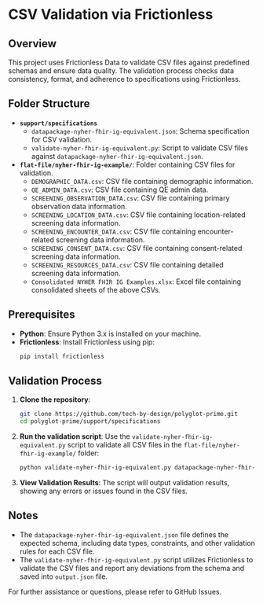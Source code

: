 
# CSV Validation via Frictionless

## Overview

This project uses Frictionless Data to validate CSV files against predefined schemas and ensure data quality. The validation process checks data consistency, format, and adherence to specifications using Frictionless.

## Folder Structure

- **`support/specifications`**
  - `datapackage-nyher-fhir-ig-equivalent.json`: Schema specification for CSV validation.
  - `validate-nyher-fhir-ig-equivalent.py`: Script to validate CSV files against `datapackage-nyher-fhir-ig-equivalent.json`.
- **`flat-file/nyher-fhir-ig-example/`**: Folder containing CSV files for validation.
  - `DEMOGRAPHIC_DATA.csv`: CSV file containing demographic information.
  - `QE_ADMIN_DATA.csv`: CSV file containing QE admin data.
  - `SCREENING_OBSERVATION_DATA.csv`: CSV file containing primary observation data information.
  - `SCREENING_LOCATION_DATA.csv`: CSV file containing location-related screening data information.
  - `SCREENING_ENCOUNTER_DATA.csv`: CSV file containing encounter-related screening data information.
  - `SCREENING_CONSENT_DATA.csv`: CSV file containing consent-related screening data information.
  - `SCREENING_RESOURCES_DATA.csv`: CSV file containing detailed screening data information.
  - `Consolidated NYHER FHIR IG Examples.xlsx`: Excel file containing consolidated sheets of the above CSVs.

## Prerequisites

- **Python**: Ensure Python 3.x is installed on your machine.
- **Frictionless**: Install Frictionless using pip:
  ```bash
  pip install frictionless
  ```

## Validation Process

1. **Clone the repository**:
   ```bash
   git clone https://github.com/tech-by-design/polyglot-prime.git
   cd polyglot-prime/support/specifications
   ```

2. **Run the validation script**:
   Use the `validate-nyher-fhir-ig-equivalent.py` script to validate all CSV files in the `flat-file/nyher-fhir-ig-example/` folder:
   ```bash
   python validate-nyher-fhir-ig-equivalent.py datapackage-nyher-fhir-ig-equivalent.json flat-file/nyher-fhir-ig-example/QE_ADMIN_DATA.csv flat-file/nyher-fhir-ig-example/SCREENING_OBSERVATION_DATA.csv flat-file/nyher-fhir-ig-example/SCREENING_LOCATION_DATA.csv flat-file/nyher-fhir-ig-example/SCREENING_ENCOUNTER_DATA.csv flat-file/nyher-fhir-ig-example/SCREENING_CONSENT_DATA.csv flat-file/nyher-fhir-ig-example/SCREENING_RESOURCES_DATA.csv flat-file/nyher-fhir-ig-example/DEMOGRAPHIC_DATA.csv output.json
   ```

3. **View Validation Results**:
   The script will output validation results, showing any errors or issues found in the CSV files.

## Notes

- The `datapackage-nyher-fhir-ig-equivalent.json` file defines the expected schema, including data types, constraints, and other validation rules for each CSV file.
- The `validate-nyher-fhir-ig-equivalent.py` script utilizes Frictionless to validate the CSV files and report any deviations from the schema and saved into `output.json` file.

For further assistance or questions, please refer to GitHub Issues.

